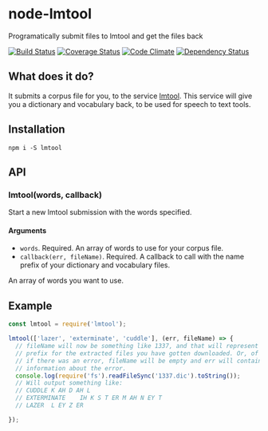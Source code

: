 # node-lmtool
Programatically submit files to lmtool and get the files back

[![Build Status](https://travis-ci.org/eiriksm/node-lmtool.svg?branch=master)](https://travis-ci.org/eiriksm/node-lmtool)
[![Coverage Status](https://coveralls.io/repos/eiriksm/node-lmtool/badge.svg?branch=master)](https://coveralls.io/r/eiriksm/node-lmtool?branch=master)
[![Code Climate](https://codeclimate.com/github/eiriksm/node-lmtool/badges/gpa.svg)](https://codeclimate.com/github/eiriksm/node-lmtool)
[![Dependency Status](https://david-dm.org/eiriksm/node-lmtool.svg)](https://david-dm.org/eiriksm/node-lmtool)

## What does it do?

It submits a corpus file for you, to the service [lmtool](http://www.speech.cs.cmu.edu/tools/lmtool-new.html). This service will give you a dictionary and vocabulary back, to be used for speech to text tools.

## Installation

`npm i -S lmtool`

## API

### lmtool(words, callback)

Start a new lmtool submission with the words specified.

#### Arguments

- `words`. Required. An array of words to use for your corpus file.
- `callback(err, fileName)`. Required. A callback to call with the name prefix of your dictionary and vocabulary files.

An array of words you want to use.

## Example

```js
const lmtool = require('lmtool');

lmtool(['lazer', 'exterminate', 'cuddle'], (err, fileName) => {
  // fileName will now be something like 1337, and that will represent the
  // prefix for the extracted files you have gotten downloaded. Or, of course,
  // if there was an error, fileName will be empty and err will contain the
  // information about the error.
  console.log(require('fs').readFileSync('1337.dic').toString());
  // Will output something like:
  // CUDDLE	K AH D AH L
  // EXTERMINATE	IH K S T ER M AH N EY T
  // LAZER	L EY Z ER

});
```

